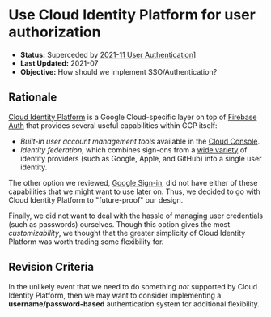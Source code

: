 # Use Cloud Identity Platform for user authorization

* **Status:** Superceded by [2021-11 User Authentication](2021-11-user-authentication.md)]
* **Last Updated:** 2021-07
* **Objective:** How should we implement SSO/Authentication?

## Rationale

[Cloud Identity Platform](https://cloud.google.com/identity-platform) is a Google Cloud-specific
layer on top of [Firebase Auth](https://firebase.google.com/docs/auth) that provides
several useful capabilities within GCP itself:

* _Built-in user account management tools_ available in the [Cloud Console](https://console.cloud.google.com/customer-identity/users).
* _Identity federation_, which combines sign-ons from a [wide variety](https://cloud.google.com/identity-platform/docs/concepts-authentication#key_capabilities) of identity providers (such as Google, Apple, and GitHub) into a single user identity.

The other option we reviewed, [Google Sign-in](https://developers.google.com/identity/sign-in/web/build-button), did not have either of these capabilities that we might want
to use later on. Thus, we decided to go with Cloud Identity Platform to "future-proof" our design.

Finally, we did not want to deal with the hassle of managing user credentials (such as passwords) ourselves.
Though this option gives the most _customizability_, we thought that the greater simplicity of Cloud Identity Platform was worth trading some flexibility for.

## Revision Criteria

In the unlikely event that we need to do something _not_ supported by Cloud Identity Platform,
then we may want to consider implementing a **username/password-based** authentication
system for additional flexibility.
